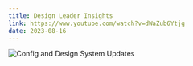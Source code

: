 ```yaml
---
title: Design Leader Insights
link: https://www.youtube.com/watch?v=dWaZub6Ytjg
date: 2023-08-16
---
```


![Config and Design System Updates](https://www.youtube.com/watch?v=dWaZub6Ytjg)

